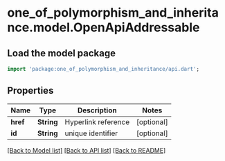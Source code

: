 # one_of_polymorphism_and_inheritance.model.OpenApiAddressable

## Load the model package
```dart
import 'package:one_of_polymorphism_and_inheritance/api.dart';
```

## Properties
Name | Type | Description | Notes
------------ | ------------- | ------------- | -------------
**href** | **String** | Hyperlink reference | [optional] 
**id** | **String** | unique identifier | [optional] 

[[Back to Model list]](../README.md#documentation-for-models) [[Back to API list]](../README.md#documentation-for-api-endpoints) [[Back to README]](../README.md)


